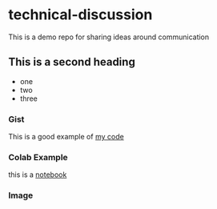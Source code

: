 # technical-discussion
This is a demo repo for sharing ideas around communication


## This is a second heading

* one
* two
* three

### Gist

This is a good example of [my code](https://gist.github.com/llvllj/aac2000f3f9dbe84c1970687316353d5)

### Colab Example

this is a [notebook](https://gist.github.com/llvllj/aac2000f3f9dbe84c1970687316353d5)


### Image
